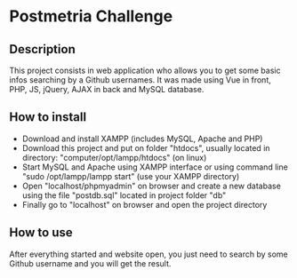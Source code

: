 # Postmetria Challenge 

## Description
This project consists in web application who allows you to get some basic infos searching by a Github usernames. It was made using Vue in front, PHP, JS, jQuery, AJAX in back and MySQL database.

## How to install
* Download and install XAMPP (includes MySQL, Apache and PHP)
* Download this project and put on folder "htdocs", usually located in directory: "computer/opt/lampp/htdocs" (on linux)
* Start MySQL and Apache using XAMPP interface or using command line "sudo /opt/lampp/lampp start" (use your XAMPP directory)
* Open "localhost/phpmyadmin" on browser and create a new database using the file "postdb.sql" located in project folder "db"
* Finally go to "localhost" on browser and open the project directory 

## How to use
After everything started and website open, you just need to search by some Github username and you will get the result.

